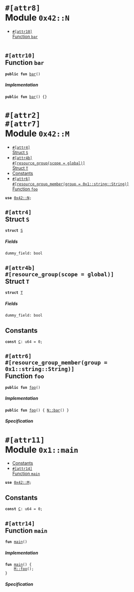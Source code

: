 
<a name="0x42_N"></a>

# `#[attr8]`<br>Module `0x42::N`



-  [`#[attr10]`<br>Function `bar`](#0x42_N_bar)


<pre><code></code></pre>



<a name="0x42_N_bar"></a>

## `#[attr10]`<br>Function `bar`



<pre><code><b>public</b> <b>fun</b> <a href="attribute_placement.md#0x42_N_bar">bar</a>()
</code></pre>



##### Implementation


<pre><code><b>public</b> <b>fun</b> <a href="attribute_placement.md#0x42_N_bar">bar</a>() {}
</code></pre>



<a name="0x42_M"></a>

# `#[attr2]`<br>`#[attr7]`<br>Module `0x42::M`



-  [`#[attr4]`<br>Struct `S`](#0x42_M_S)
-  [`#[attr4b]`<br>`#[resource_group(scope = global)]`<br>Struct `T`](#0x42_M_T)
-  [Constants](#@Constants_0)
-  [`#[attr6]`<br>`#[resource_group_member(group = 0x1::string::String)]`<br>Function `foo`](#0x42_M_foo)


<pre><code><b>use</b> <a href="attribute_placement.md#0x42_N">0x42::N</a>;
</code></pre>



<a name="0x42_M_S"></a>

## `#[attr4]`<br>Struct `S`



<pre><code><b>struct</b> <a href="attribute_placement.md#0x42_M_S">S</a>
</code></pre>



##### Fields


<dl>
<dt>
<code>dummy_field: bool</code>
</dt>
<dd>

</dd>
</dl>


<a name="0x42_M_T"></a>

## `#[attr4b]`<br>`#[resource_group(scope = global)]`<br>Struct `T`



<pre><code><b>struct</b> <a href="attribute_placement.md#0x42_M_T">T</a>
</code></pre>



##### Fields


<dl>
<dt>
<code>dummy_field: bool</code>
</dt>
<dd>

</dd>
</dl>


<a name="@Constants_0"></a>

## Constants


<a name="0x42_M_C"></a>



<pre><code><b>const</b> <a href="attribute_placement.md#0x42_M_C">C</a>: u64 = 0;
</code></pre>



<a name="0x42_M_foo"></a>

## `#[attr6]`<br>`#[resource_group_member(group = 0x1::string::String)]`<br>Function `foo`



<pre><code><b>public</b> <b>fun</b> <a href="attribute_placement.md#0x42_M_foo">foo</a>()
</code></pre>



##### Implementation


<pre><code><b>public</b> <b>fun</b> <a href="attribute_placement.md#0x42_M_foo">foo</a>() { <a href="attribute_placement.md#0x42_N_bar">N::bar</a>() }
</code></pre>



##### Specification



<a name="0x1_main"></a>

# `#[attr11]`<br>Module `0x1::main`



-  [Constants](#@Constants_0)
-  [`#[attr14]`<br>Function `main`](#0x1_main_main)


<pre><code><b>use</b> <a href="attribute_placement.md#0x42_M">0x42::M</a>;
</code></pre>



<a name="@Constants_0"></a>

## Constants


<a name="0x1_main_C"></a>



<pre><code><b>const</b> <a href="attribute_placement.md#0x1_main_C">C</a>: u64 = 0;
</code></pre>



<a name="0x1_main_main"></a>

## `#[attr14]`<br>Function `main`



<pre><code><b>fun</b> <a href="attribute_placement.md#0x1_main">main</a>()
</code></pre>



##### Implementation


<pre><code><b>fun</b> <a href="attribute_placement.md#0x1_main">main</a>() {
    <a href="attribute_placement.md#0x42_M_foo">M::foo</a>();
}
</code></pre>



##### Specification

